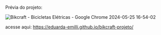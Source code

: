 Prévia do projeto:

![Bikcraft - Bicicletas Elétricas - Google Chrome 2024-05-25 16-54-02](https://github.com/eduarda-emilli/bikcraft-projeto/assets/107655524/1363fa68-ac4e-4afd-b402-f1d37be45fd7)

acesse aqui: https://eduarda-emilli.github.io/bikcraft-projeto/
